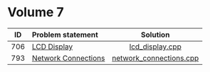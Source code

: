 # Volume 7

| ID  |    Problem statement    |          Solution           |
|:---:|:------------------------|:---------------------------:|
| 706 | [LCD Display][]         | [lcd_display.cpp][]         |
| 793 | [Network Connections][] | [network_connections.cpp][] |

[LCD Display]:         http://uva.onlinejudge.org/index.php?option=com_onlinejudge&Itemid=8&category=9&page=show_problem&problem=647
[Network Connections]: http://uva.onlinejudge.org/index.php?option=com_onlinejudge&Itemid=8&category=9&page=show_problem&problem=734

[lcd_display.cpp]:         lcd_display.cpp
[network_connections.cpp]: network_connections.cpp
